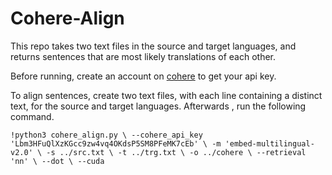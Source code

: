 # Cohere-Align
 
This repo takes two text files in the source and target languages, and returns sentences that are most likely translations of each other.

Before running, create an account on [cohere](https://cohere.com) to get your api key.

To align sentences, create two text files, with each line containing a distinct text, for the source and target languages. Afterwards , run the following command.

``!python3 cohere_align.py \
  --cohere_api_key 'Lbm3HFuQlXzKGcc9zw4vq4OKdsP5SM8PFeMK7cEb' \
  -m 'embed-multilingual-v2.0' \
  -s ../src.txt \
  -t ../trg.txt \
  -o ../cohere \
  --retrieval 'nn' \
  --dot \
  --cuda``
